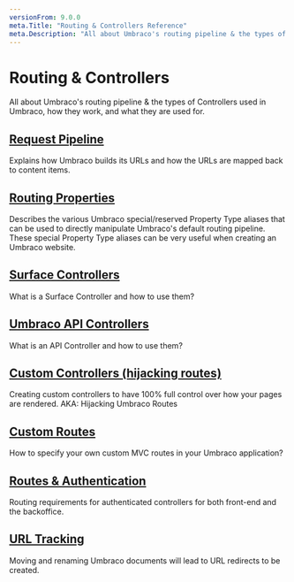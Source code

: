```yaml
---
versionFrom: 9.0.0
meta.Title: "Routing & Controllers Reference"
meta.Description: "All about Umbraco's routing pipeline & the types of Controllers used in Umbraco"
---
```


# Routing & Controllers

All about Umbraco's routing pipeline & the types of Controllers used in Umbraco, how they work, and what they are used for.

## [Request Pipeline](request-pipeline/)

Explains how Umbraco builds its URLs and how the URLs are mapped back to content items.

## [Routing Properties](routing-properties.md)

Describes the various Umbraco special/reserved Property Type aliases that can be used to directly manipulate Umbraco's default routing pipeline. These special Property Type aliases can be very useful when creating an Umbraco website.

## [Surface Controllers](surface-controllers/)

What is a Surface Controller and how to use them?

## [Umbraco API Controllers](umbraco-api-controllers/)

What is an API Controller and how to use them?

## [Custom Controllers (hijacking routes)](custom-controllers.md)

Creating custom controllers to have 100% full control over how your pages are rendered. AKA: Hijacking Umbraco Routes

## [Custom Routes](custom-routes.md)

How to specify your own custom MVC routes in your Umbraco application?

## [Routes & Authentication](authorized.md)

Routing requirements for authenticated controllers for both front-end and the backoffice.

## [URL Tracking](url-tracking.md)

Moving and renaming Umbraco documents will lead to URL redirects to be created.

